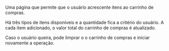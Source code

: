 Uma página que permite que o usuário acrescente itens ao carrinho de compras.

Há três tipos de itens disponíveis e a quantidade fica a critério do usuário.
A cada item adicionado, o valor total do carrinho de compras é atualizado.

Caso o usuário queira, pode limprar o o carrinho de compras e iniciar novamente a operação.


